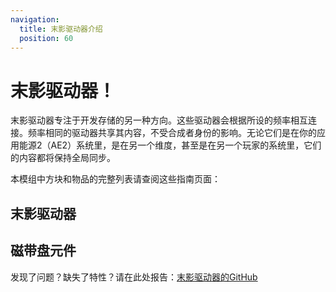 ```yaml
---
navigation:
  title: 末影驱动器介绍
  position: 60
---
```


# 末影驱动器！

末影驱动器专注于开发存储的另一种方向。这些驱动器会根据所设的频率相互连接。频率相同的驱动器共享其内容，不受合成者身份的影响。无论它们是在你的应用能源2（AE2）系统里，是在另一个维度，甚至是在另一个玩家的系统里，它们的内容都将保持全局同步。

本模组中方块和物品的完整列表请查阅这些指南页面：

## 末影驱动器

<CategoryIndex category="enderdrives"></CategoryIndex>

## 磁带盘元件

<CategoryIndex category="tapedrives"></CategoryIndex>

发现了问题？缺失了特性？请在此处报告：[末影驱动器的GitHub](https://github.com/STS15/enderdrives)